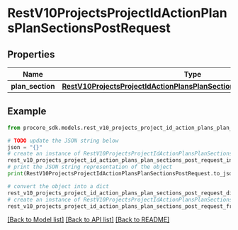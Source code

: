 # RestV10ProjectsProjectIdActionPlansPlanSectionsPostRequest


## Properties

Name | Type | Description | Notes
------------ | ------------- | ------------- | -------------
**plan_section** | [**RestV10ProjectsProjectIdActionPlansPlanSectionsPostRequestPlanSection**](RestV10ProjectsProjectIdActionPlansPlanSectionsPostRequestPlanSection.md) |  | 

## Example

```python
from procore_sdk.models.rest_v10_projects_project_id_action_plans_plan_sections_post_request import RestV10ProjectsProjectIdActionPlansPlanSectionsPostRequest

# TODO update the JSON string below
json = "{}"
# create an instance of RestV10ProjectsProjectIdActionPlansPlanSectionsPostRequest from a JSON string
rest_v10_projects_project_id_action_plans_plan_sections_post_request_instance = RestV10ProjectsProjectIdActionPlansPlanSectionsPostRequest.from_json(json)
# print the JSON string representation of the object
print(RestV10ProjectsProjectIdActionPlansPlanSectionsPostRequest.to_json())

# convert the object into a dict
rest_v10_projects_project_id_action_plans_plan_sections_post_request_dict = rest_v10_projects_project_id_action_plans_plan_sections_post_request_instance.to_dict()
# create an instance of RestV10ProjectsProjectIdActionPlansPlanSectionsPostRequest from a dict
rest_v10_projects_project_id_action_plans_plan_sections_post_request_from_dict = RestV10ProjectsProjectIdActionPlansPlanSectionsPostRequest.from_dict(rest_v10_projects_project_id_action_plans_plan_sections_post_request_dict)
```
[[Back to Model list]](../README.md#documentation-for-models) [[Back to API list]](../README.md#documentation-for-api-endpoints) [[Back to README]](../README.md)


